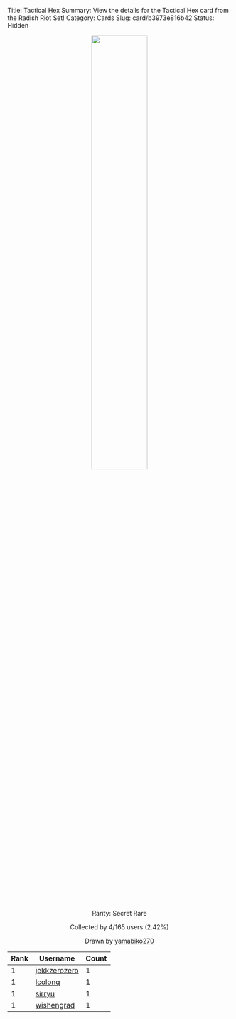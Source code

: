 Title: Tactical Hex
Summary: View the details for the Tactical Hex card from the Radish Riot Set!
Category: Cards
Slug: card/b3973e816b42
Status: Hidden

<center><a href='/images/cards/b3973e816b42.png'><img src='/images/cards/b3973e816b42.png' width='50%'></a>

Rarity: Secret Rare

Collected by 4/165 users (2.42%)

Drawn by <a href='https://twitter.com/yamabiko270'>yamabiko270</a></center>

<table class="table">
  <thead>
    <tr>
      <th scope="col">Rank</th>
      <th scope="col">Username</th>
      <th scope="col">Count</th>
    </tr>
  </thead>
  <tbody>
    <tr>
      <td>1</td>
      <td><a href="https://www.twitch.tv/jekkzerozero">jekkzerozero</a></td>
      <td>1</td>
      </tr>
    <tr>
      <td>1</td>
      <td><a href="https://www.twitch.tv/lcolonq">lcolonq</a></td>
      <td>1</td>
      </tr>
    <tr>
      <td>1</td>
      <td><a href="https://www.twitch.tv/sirryu">sirryu</a></td>
      <td>1</td>
      </tr>
    <tr>
      <td>1</td>
      <td><a href="https://www.twitch.tv/wishengrad">wishengrad</a></td>
      <td>1</td>
      </tr>
  </tbody>
</table>
